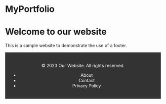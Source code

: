 # MyPortfolio
<!DOCTYPE html>
<html lang="en">
<head>
  <meta charset="UTF-8">
  <meta name="viewport" content="width=device-width, initial-scale=1.0">
  <title>Footer Example</title>
  <style>
    footer {
      background-color: #333;
      color: #fff;
      padding: 20px;
      text-align: center;
    }
    footer a {
      color: #fff;
      text-decoration: none;
    }
    footer a:hover {
      text-decoration: underline;
    }
  </style>
</head>
<body>
  <h1>Welcome to our website</h1>
  <p>This is a sample website to demonstrate the use of a footer.</p>
  <footer>
    <p>&copy; 2023 Our Website. All rights reserved.</p>
    <nav>
      <ul>
        <li><a href="about.html">About</a></li>
        <li><a href="contact.html">Contact</a></li>
        <li><a href="privacy.html">Privacy Policy</a></li>
      </ul>
    </nav>
  </footer>
</body>
</html>